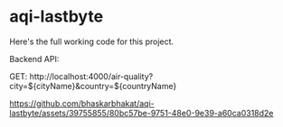 # aqi-lastbyte

Here's the full working code for this project.

Backend API:

  GET: http://localhost:4000/air-quality?city=${cityName}&country=${countryName}


https://github.com/bhaskarbhakat/aqi-lastbyte/assets/39755855/80bc57be-9751-48e0-9e39-a60ca0318d2e

